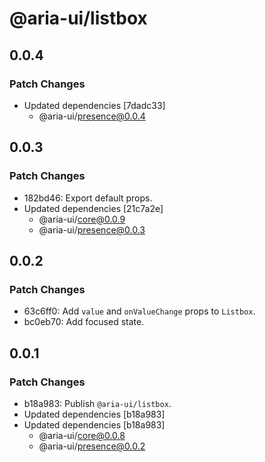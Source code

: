 # @aria-ui/listbox

## 0.0.4

### Patch Changes

- Updated dependencies [7dadc33]
  - @aria-ui/presence@0.0.4

## 0.0.3

### Patch Changes

- 182bd46: Export default props.
- Updated dependencies [21c7a2e]
  - @aria-ui/core@0.0.9
  - @aria-ui/presence@0.0.3

## 0.0.2

### Patch Changes

- 63c6ff0: Add `value` and `onValueChange` props to `Listbox`.
- bc0eb70: Add focused state.

## 0.0.1

### Patch Changes

- b18a983: Publish `@aria-ui/listbox`.
- Updated dependencies [b18a983]
- Updated dependencies [b18a983]
  - @aria-ui/core@0.0.8
  - @aria-ui/presence@0.0.2
